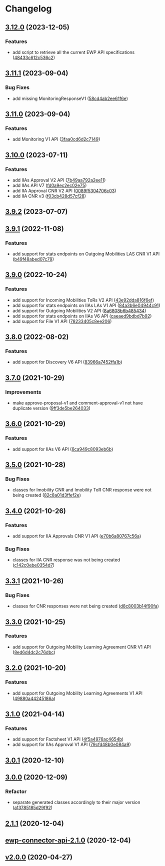 # Changelog

## [3.12.0](https://github.com/ULisboa/ewp-connector-api/tree/3.12.0) (2023-12-05)

### Features
-  add script to retrieve all the current EWP API specifications ([48433c612c536c2](https://github.com/ULisboa/ewp-connector-api/commit/48433c612c536c2698810f1431ebd16267ddc2e9))




## [3.11.1](https://github.com/ULisboa/ewp-connector-api/tree/3.11.1) (2023-09-04)



### Bug Fixes
-  add missing MonitoringResponseV1 ([58cd4ab2ee61f6e](https://github.com/ULisboa/ewp-connector-api/commit/58cd4ab2ee61f6e39ed28907007cd463db5e813c))


## [3.11.0](https://github.com/ULisboa/ewp-connector-api/tree/3.11.0) (2023-09-04)

### Features
-  add Monitoring V1 API ([3faa0cd6d2c7149](https://github.com/ULisboa/ewp-connector-api/commit/3faa0cd6d2c71492441591e1a4e6baf9f7e2617b))




## [3.10.0](https://github.com/ULisboa/ewp-connector-api/tree/3.10.0) (2023-07-11)

### Features
-  add IIAs Approval V2 API ([7b49aa792a2ee11](https://github.com/ULisboa/ewp-connector-api/commit/7b49aa792a2ee117fbe0c3ee71e64029e0d670b6))
-  add IIAs API V7 ([fd0a9ec2ec02e75](https://github.com/ULisboa/ewp-connector-api/commit/fd0a9ec2ec02e756241b8124df9359517f13aa4d))
-  add IIA Approval CNR V2 API ([0089f5304706c03](https://github.com/ULisboa/ewp-connector-api/commit/0089f5304706c0395710320006d53406f4988630))
-  add IIA CNR v3 ([f03cb428d57cf28](https://github.com/ULisboa/ewp-connector-api/commit/f03cb428d57cf289ccd200b6b46cbe9b70c63386))




## [3.9.2](https://github.com/ULisboa/ewp-connector-api/tree/3.9.2) (2023-07-07)





## [3.9.1](https://github.com/ULisboa/ewp-connector-api/tree/3.9.1) (2022-11-08)

### Features
-  add support for stats endpoints on Outgoing Mobilities LAS CNR V1 API ([b49f48abed07c79](https://github.com/ULisboa/ewp-connector-api/commit/b49f48abed07c7973be6b7a41efe06966faa6e65))




## [3.9.0](https://github.com/ULisboa/ewp-connector-api/tree/3.9.0) (2022-10-24)

### Features
-  add support for Incoming Mobilities ToRs V2 API ([43e92dda816f6ef](https://github.com/ULisboa/ewp-connector-api/commit/43e92dda816f6ef833655abbd67ec98d2111b553))
-  add support for stats endpoints on IIAs LAs V1 API ([84a3b6e04944c91](https://github.com/ULisboa/ewp-connector-api/commit/84a3b6e04944c913f76c8d2a5933e9fa8299e5bc))
-  add support for Outgoing Mobilities V2 API ([8a6808b6b485434](https://github.com/ULisboa/ewp-connector-api/commit/8a6808b6b4854346faa77c95d0ca89717a43b28b))
-  add support for stats endpoints on IIAs V6 API ([caeaed9bdbd7b92](https://github.com/ULisboa/ewp-connector-api/commit/caeaed9bdbd7b92dddf582b1112a9a1747482e72))
-  add support for File V1 API ([78233405c8ee206](https://github.com/ULisboa/ewp-connector-api/commit/78233405c8ee20676055503efe888da127df0708))




## [3.8.0](https://github.com/ULisboa/ewp-connector-api/tree/3.8.0) (2022-08-02)

### Features
-  add support for Discovery V6 API ([83966a7452ffa1b](https://github.com/ULisboa/ewp-connector-api/commit/83966a7452ffa1b0421704e170ae68c3f9a23f3e))




## [3.7.0](https://github.com/ULisboa/ewp-connector-api/tree/3.7.0) (2021-10-29)


### Improvements
-  make approve-proposal-v1 and comment-approval-v1 not have duplicate version ([9ff3de5be264033](https://github.com/ULisboa/ewp-connector-api/commit/9ff3de5be264033f2fd39293f92e29cef985749d))



## [3.6.0](https://github.com/ULisboa/ewp-connector-api/tree/3.6.0) (2021-10-29)

### Features
-  add support for IIAs V6 API ([6ca949c8093eb6b](https://github.com/ULisboa/ewp-connector-api/commit/6ca949c8093eb6b038a08b797996ff45a35ad420))




## [3.5.0](https://github.com/ULisboa/ewp-connector-api/tree/3.5.0) (2021-10-28)



### Bug Fixes
-  classes for Imobility CNR and Imobility ToR CNR response were not being created ([82c8a01d3ffef2e](https://github.com/ULisboa/ewp-connector-api/commit/82c8a01d3ffef2ebf6f5be7728a870d5792f5606))


## [3.4.0](https://github.com/ULisboa/ewp-connector-api/tree/3.4.0) (2021-10-26)

### Features
-  add support for IIA Approvals CNR V1 API ([e70b6a80767c56a](https://github.com/ULisboa/ewp-connector-api/commit/e70b6a80767c56a16f6caff531c66a15372b01c2))


### Bug Fixes
-  classes for IIA CNR response was not being created ([c142c0ebe0354d7](https://github.com/ULisboa/ewp-connector-api/commit/c142c0ebe0354d7192d5b810d330c8e2574a8002))


## [3.3.1](https://github.com/ULisboa/ewp-connector-api/tree/3.3.1) (2021-10-26)



### Bug Fixes
-  classes for CNR responses were not being created ([d8c8003b14f90fa](https://github.com/ULisboa/ewp-connector-api/commit/d8c8003b14f90fafdacc927d457cb6e2a50ea0b4))


## [3.3.0](https://github.com/ULisboa/ewp-connector-api/tree/3.3.0) (2021-10-25)

### Features
-  add support for Outgoing Mobility Learning Agreement CNR V1 API ([8ed6d4dc2c76dbc](https://github.com/ULisboa/ewp-connector-api/commit/8ed6d4dc2c76dbc0405058e7150e2c373ff81b45))




## [3.2.0](https://github.com/ULisboa/ewp-connector-api/tree/3.2.0) (2021-10-20)

### Features
-  add support for Outgoing Mobility Learning Agreements V1 API ([49880a44245186a](https://github.com/ULisboa/ewp-connector-api/commit/49880a44245186a099c21f2e1a6da418c532fbba))




## [3.1.0](https://github.com/ULisboa/ewp-connector-api/tree/3.1.0) (2021-04-14)

### Features
-  add support for Factsheet V1 API ([4f5a4976ac4654b](https://github.com/ULisboa/ewp-connector-api/commit/4f5a4976ac4654b4f19f13a04266e02795e8360d))
-  add support for IIAs Approval V1 API ([79cfd48b0e084a9](https://github.com/ULisboa/ewp-connector-api/commit/79cfd48b0e084a90125931ad556e5a4056617c94))




## [3.0.1](https://github.com/ULisboa/ewp-connector-api/tree/3.0.1) (2020-12-10)





## [3.0.0](https://github.com/ULisboa/ewp-connector-api/tree/3.0.0) (2020-12-09)




### Refactor
-  separate generated classes accordingly to their major version ([a13785185d29f92](https://github.com/ULisboa/ewp-connector-api/commit/a13785185d29f9207dcd918c47dd52226ca2a195))

## [2.1.1](https://github.com/ULisboa/ewp-connector-api/tree/2.1.1) (2020-12-04)





## [ewp-connector-api-2.1.0](https://github.com/ULisboa/ewp-connector-api/tree/ewp-connector-api-2.1.0) (2020-12-04)





## [v2.0.0](https://github.com/ULisboa/ewp-connector-api/tree/v2.0.0) (2020-04-27)





